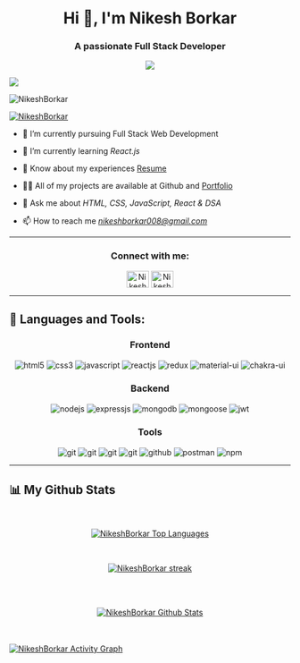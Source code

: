 <h1 align="center">Hi 👋, I'm Nikesh Borkar</h1>
<h3 align="center">A passionate Full Stack Developer </h3>

<!-- Typing SVG by DenverCoder1 - https://github.com/DenverCoder1/readme-typing-svg -->
<p align="center">
  <a href="https://github.com/NikeshBorkar/readme-typing-svg">
    <img src="https://readme-typing-svg.demolab.com/?lines=hi! My self Anjali; I am a Full-stack%20web%20developer 👨🏻‍💻; Curious%20to%20learn%20new%20things !&font=Fira%20Code&center=true&width=440&height=45&color=#37bcf7&vCenter=true&size=22&pause=1000"></a>
</p>




[![](https://visitcount.itsvg.in/api?id=NikeshBorkar&icon=0&color=0)](https://visitcount.itsvg.in)
<p align="left"> <img src="https://komarev.com/ghpvc/?username=NikeshBorkar&label=Profile%20views&color=0e75b6&style=flat" alt="NikeshBorkar" /> </p>

<p align="left"> <a href="https://twitter.com/nikeshborkar8" target="blank"><img src="https://img.shields.io/twitter/follow/nikeshborkar8?logo=twitter&style=for-the-badge" alt="NikeshBorkar" /></a> </p>

- 🔭 I’m currently pursuing Full Stack Web Development

- 🌱 I’m currently learning *React.js*

- 📄 Know about my experiences [Resume](https://drive.google.com/file/d/1la0t1sSizP1QBgO7VIRsnNC0IN3p9ncR/view?usp=sharing)

- 👨‍💻 All of my projects are available at Github and [Portfolio](https://nikeshborkar.github.io/)

- 💬 Ask me about *HTML, CSS, JavaScript, React & DSA*

- 📫 How to reach me *nikeshborkar008@gmail.com*



<hr />

<h3 align="center">Connect with me:</h3>
<p align="center">
<a href="https://twitter.com/nikeshborkar8" target="blank"><img align="center" src="https://raw.githubusercontent.com/rahuldkjain/github-profile-readme-generator/master/src/images/icons/Social/twitter.svg" alt="NikeshBorkar" height="30" width="40" /></a>
<a href="https://www.linkedin.com/in/nikesh-borkar/" target="blank"><img align="center" src="https://raw.githubusercontent.com/rahuldkjain/github-profile-readme-generator/master/src/images/icons/Social/linked-in-alt.svg" alt="NikeshBorkar" height="30" width="40" /></a>
</p>

<hr />

## 🚀 Languages and Tools:
<div align="center">
 
 <div align="center"><h3 align="center">Frontend</h3>
<img src="https://img.shields.io/badge/html5-%23E34F26.svg?style=for-the-badge&logo=html5&logoColor=white" align="center" alt="html5">
<img src = "https://img.shields.io/badge/css3-%231572B6.svg?style=for-the-badge&logo=css3&logoColor=white" align="center" alt="css3">
<img src ="https://img.shields.io/badge/javascript-%23323330.svg?style=for-the-badge&logo=javascript&logoColor=%23F7DF1E" align="center" alt="javascript">
<img src="https://img.shields.io/badge/React-20232A?style=for-the-badge&logo=react&logoColor=61DAFB"  align="center" alt="reactjs" />
<img src="https://img.shields.io/badge/Redux-593D88?style=for-the-badge&logo=redux&logoColor=white"  align="center" alt="redux" />
<img src="https://img.shields.io/badge/Material%20UI-007FFF?style=for-the-badge&logo=mui&logoColor=white"  align="center" alt="material-ui"/>
<img src = "https://img.shields.io/badge/chakra ui-%234ED1C5.svg?style=for-the-badge&logo=chakraui&logoColor=white" align="center" alt="chakra-ui"/>
</div>
  <div align="center"><h3 align="center">Backend</h3> 
<img src="https://img.shields.io/badge/Node.js-339933?style=for-the-badge&logo=nodedotjs&logoColor=white" align="center" alt="nodejs" />
<img src="https://img.shields.io/badge/Express.js-000000?style=for-the-badge&logo=express&logoColor=white" align="center" alt="expressjs"/>
<img src="https://img.shields.io/badge/MongoDB-4EA94B?style=for-the-badge&logo=mongodb&logoColor=white" align="center" alt="mongodb"/>
<img src="https://img.shields.io/badge/mongoose-%2300f.svg?style=for-the-badge&logo=fastify&logoColor=white" align="center" alt="mongoose"/>
   <img src="https://img.shields.io/badge/JWT-black?style=for-the-badge&logo=JSON%20web%20tokens" align="center" alt="jwt"/>
 </div>
  <div align="center"><h3 align="center">Tools</h3> 
   <img src="https://img.shields.io/badge/heroku-%23430098.svg?style=for-the-badge&logo=heroku&logoColor=white" align="center" alt="git"/>
   <img src="https://img.shields.io/badge/netlify-%23000000.svg?style=for-the-badge&logo=netlify&logoColor=#00C7B7" align="center" alt="git"/>
   <img src="https://img.shields.io/badge/render-%23000000.svg?style=for-the-badge&logo=render&logoColor=#00C7B7" align="center" alt="git"/>
   <img src="https://img.shields.io/badge/Git-f44d27?style=for-the-badge&logo=git&logoColor=white"  align="center" alt="git"/>
<img src="https://img.shields.io/badge/GitHub-100000?style=for-the-badge&logo=github&logoColor=white"  align="center" alt="github"/>
<img src ="https://img.shields.io/badge/Postman-FF6C37?style=for-the-badge&logo=postman&logoColor=white" align="center" alt="postman">
<img src = "https://img.shields.io/badge/NPM-%23000000.svg?style=for-the-badge&logo=npm&logoColor=white" align="center" alt="npm">
   <br/>
 </div>
</div>


<hr />

## 📊 My Github Stats
   <br/>   
    <p align="center">      
  <a href="https://github.com/NikeshBorkar/github-readme-stats"><img alt="NikeshBorkar Top Languages" src="https://github-readme-stats.vercel.app/api/top-langs/?username=NikeshBorkar&langs_count=8&count_private=true&layout=compact&theme=react&hide_border=true&bg_color=0D1117" /></a>
      </p>      
     <br/>
   <p align="center">
    <a href="https://github.com/NikeshBorkar/github-readme-streak-stats">
        <img title="🔥 Get streak stats for your profile at git.io/streak-stats" alt="NikeshBorkar streak" src="https://github-readme-streak-stats.herokuapp.com/?user=NikeshBorkar&hide_border=true&theme=react&hide_border=true&bg_color=0D1117"/>
    </a>
</p>                                                                                                                                              

  <br/>
  <br/>
     <p align="center">                                                                                                 
    <a href="https://github.com/NikeshBorkar/github-readme-stats"><img alt="NikeshBorkar Github Stats" src="https://github-readme-stats.vercel.app/api?username=NikeshBorkar&show_icons=true&locale=en&theme=react&hide_border=true&bg_color=0D1117" alt="anjalidhanjode28" /></a>
    </p> 


<br/>
<br/>
<a href="https://github.com/NikeshBorkar/github-readme-activity-graph"><img alt="NikeshBorkar Activity Graph" src="https://github-readme-activity-graph.cyclic.app/graph?username=NikeshBorkar&bg_color=0D1117&color=5BCDEC&line=5BCDEC&point=FFFFFF&hide_border=true" /></a>

<br/>
<br/>


